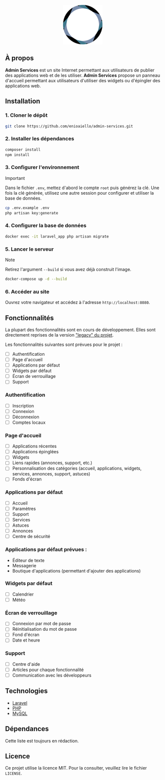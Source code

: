 <p align="center">
    <img src="public/images/logo.png" height="128">
</p>

## À propos

**Admin Services** est un site Internet permettant aux utilisateurs de publier des applications web et de les utiliser. **Admin Services** propose un panneau d'accueil permettant aux utilisateurs d'utiliser des widgets ou d'épingler des applications web.

## Installation

### 1. Cloner le dépôt

```bash
git clone https://github.com/enioaiello/admin-services.git
```

### 2. Installer les dépendances

```bash
composer install
npm install
```

### 3. Configurer l'environnement

> [!IMPORTANT]  
> Dans le fichier ``.env``, mettez d'abord le compte ``root`` puis générez la clé.
> Une fois la clé générée, utilisez une autre session pour configurer et utiliser la base de données.

```bash
cp .env.example .env
php artisan key:generate
```

### 4. Configurer la base de données

```bash
docker exec -it laravel_app php artisan migrate
```

### 5. Lancer le serveur

> [!NOTE]  
> Retirez l'argument ``--build`` si vous avez déjà construit l'image.

```bash
docker-compose up -d --build
```

### 6. Accéder au site

Ouvrez votre navigateur et accédez à l'adresse ``http://localhost:8080``.

## Fonctionnalités

La plupart des fonctionnalités sont en cours de développement. Elles sont directement reprises de la version ["legacy" du projet](https://github.com/enioaiello/admin-services-legacy).

Les fonctionnalités suivantes sont prévues pour le projet :

- [ ] Authentification
- [ ] Page d'accueil
- [ ] Applications par défaut
- [ ] Widgets par défaut
- [ ] Écran de verrouillage
- [ ] Support

### Authentification

- [ ] Inscription
- [ ] Connexion
- [ ] Déconnexion
- [ ] Comptes locaux

### Page d'accueil

- [ ] Applications récentes
- [ ] Applications épinglées
- [ ] Widgets
- [ ] Liens rapides (annonces, support, etc.)
- [ ] Personnalisation des catégories (accueil, applications, widgets, services, annonces, support, astuces)
- [ ] Fonds d'écran

### Applications par défaut

- [ ] Accueil
- [ ] Paramètres
- [ ] Support
- [ ] Services
- [ ] Astuces
- [ ] Annonces
- [ ] Centre de sécurité

### Applications par défaut prévues :

- Éditeur de texte
- Messagerie
- Boutique d'applications (permettant d'ajouter des applications)

### Widgets par défaut

- [ ] Calendrier
- [ ] Météo

### Écran de verrouillage

- [ ] Connexion par mot de passe
- [ ] Réinitialisation du mot de passe
- [ ] Fond d'écran
- [ ] Date et heure

### Support

- [ ] Centre d'aide
- [ ] Articles pour chaque fonctionnalité
- [ ] Communication avec les développeurs

## Technologies

- [Laravel](https://laravel.com)
- [PHP](https://www.php.net)
- [MySQL](https://www.mysql.com)

## Dépendances

Cette liste est toujours en rédaction.

## Licence

Ce projet utilise la licence MIT. Pour la consulter, veuillez lire le fichier ``LICENSE``.
